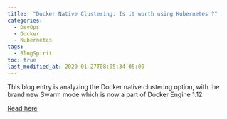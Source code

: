 ```yaml
---
title:  "Docker Native Clustering: Is it worth using Kubernetes ?"
categories:
  - DevOps
  - Docker
  - Kubernetes
tags:
  - BlogSpirit
toc: true
last_modified_at: 2020-01-27T08:05:34-05:00
---
```


This blog entry is analyzing the Docker native clustering option, with the brand new Swarm mode which is now a part of Docker Engine 1.12

[Read here](http://nicolasduminil.blogspirit.com/archive/2020/01/27/docker-native-clustering-is-it-worth-using-kubernetes-3146303.html)
